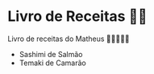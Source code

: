 # Livro de Receitas :man_cook:

Livro de receitas do Matheus :meat_on_bone::spaghetti::shallow_pan_of_food::pizza::ice_cream:

- Sashimi de Salmão
- Temaki de Camarão 

